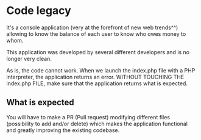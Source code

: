 # Code legacy

It's a console application (very at the forefront of new web trends^^) allowing to know the balance of each user to know who owes money to whom.

This application was developed by several different developers and is no longer very clean.

As is, the code cannot work. When we launch the index.php file with a PHP interpreter, the application returns an error.
WITHOUT TOUCHING THE index.php FILE, make sure that the application returns what is expected.

## What is expected

You will have to make a PR (Pull request) modifying different files (possibility to add and/or delete) which makes the application functional and greatly improving the existing codebase.
